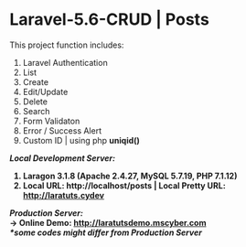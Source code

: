 # Laravel-5.6-CRUD | Posts

This project function includes:
1. Laravel Authentication
2. List
3. Create
4. Edit/Update
5. Delete
5. Search
6. Form Validaton
7. Error / Success Alert
8. Custom ID | using php <b>uniqid()<b>

<b><i>Local Development Server:</i></b>
1. Laragon 3.1.8 (Apache 2.4.27, MySQL 5.7.19, PHP 7.1.12)
2. Local URL: http://localhost/posts | Local Pretty URL: http://laratuts.cydev

<b><i>Production Server:</i></b><br>
<b>-> Online Demo:</b> http://laratutsdemo.mscyber.com <br>
<i>*some codes might differ from Production Server</i>
